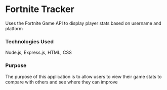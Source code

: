 # Fortnite Tracker

Uses the Fortnite Game API to display player stats based on username and platform

### Technologies Used

Node.js, Express.js, HTML, CSS

### Purpose

The purpose of this application is to allow users to view their game stats to compare with others and see where they can improve

